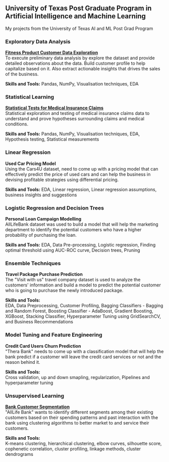 ## University of Texas Post Graduate Program in Artificial Intelligence and Machine Learning
My projects from the University of Texas AI and ML Post Grad Program  


### Exploratory Data Analysis
[**Fitness Product Customer Data Exploration**](https://github.com/sstringer00100/UTAIML/blob/main/EDA_Project.ipynb)  
To execute preliminary data analysis by explore the dataset and provide detailed observations about the data. Build customer profile to help capitalize based on it. Also extract actionable insights that drives the sales of the business.

 **Skills and Tools:**
Pandas, NumPy, Visualisation techniques, EDA


### Statistical Learning
[**Statistical Tests for Medical Insurance Claims**](https://github.com/sstringer00100/UTAIML/blob/main/Statistical_Learning_Project.ipynb)  
Statistical exploration and testing of medical insurance claims data to understand and prove hypotheses surrounding claims and medical conditions.

**Skills and Tools:**
Pandas, NumPy, Visualisation techniques, EDA, Hypothesis testing, Statistical measurements


### Linear Regression
**Used Car Pricing Model**  
Using the Cars4U dataset, need to come up with a pricing model that can effectively predict the price of used cars and can help the business in devising profitable strategies using differential pricing.

**Skills and Tools:**
EDA, Linear regression, Linear regression assumptions, business insights and suggestions


### Logistic Regression and Decision Trees
**Personal Loan Campaign Modelling**  
AllLifeBank dataset was used to build a model that will help the marketing department to identify the potential customers who have a higher probability of purchasing the loan.

**Skills and Tools:**
EDA, Data Pre-processing, Logistic regression, Finding optimal threshold using AUC-ROC curve, Decision trees, Pruning


### Ensemble Techniques  
**Travel Package Purchase Prediction**  
The "Visit with us" travel company dataset is used to analyze the customers' information and build a model to predict the potential customer who is going to purchase the newly introduced package.  

**Skills and Tools:**  
EDA, Data Preprocessing, Customer Profiling, Bagging Classifiers - Bagging and Random Forest, Boosting Classifier - AdaBoost, Gradient Boosting, XGBoost, Stacking Classifier, Hyperparameter Tuning using GridSearchCV, and Business Recommendations  

### Model Tuning and Feature Engineering
**Credit Card Users Churn Prediction**  
"Thera Bank" needs to come up with a classification model that will help the bank predict if a customer will leave the credit card services or not and the reason behind it.

**Skills and Tools:**  
Cross validation, up and down smapling, regularization, Pipelines and hyperparameter tuning


### Unsupervised Learning 
[**Bank Customer Segmentation**](https://github.com/sstringer00100/UTAIML/blob/main/Bank_Customer_Segmentation.ipynb)   
"AllLife Bank" wants to identify different segments among their existing customers based on their spending patterns and past interaction with the bank using clustering algorithms to better market to and service their customers.  

**Skills and Tools:**  
K-means clustering, hierarchical clustering, elbow curves, silhouette score, cophenetic correlation, cluster profiling, linkage methods, cluster dendrograms
